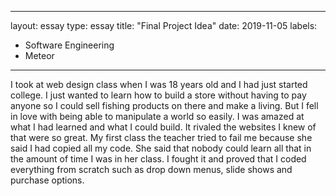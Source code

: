 
---
layout: essay
type: essay
title: "Final Project Idea"
date: 2019-11-05
labels:
  - Software Engineering
  - Meteor
---


I took at web design class when I was 18 years old and I had just started college.  I just wanted to learn how to build a store without having to pay anyone so I could sell fishing products on there and make a living.  But I fell in love with being able to manipulate a world so easily.  I was amazed at what I had learned and what I could build.  It rivaled the websites I knew of that were so great.  My first class the teacher tried to fail me because she said I had copied all my code.  She said that nobody could learn all that in the amount of time I was in her class.  I fought it and proved that I coded everything from scratch such as drop down menus, slide shows and purchase options.

